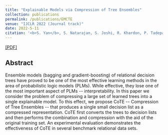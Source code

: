 ```yaml
---
title: "Explainable Models via Compression of Tree Ensembles"
collection: publications
permalink: /publications/EMCTE
venue: "IJCLR 2022 (Journal track)"
date: 2022-5-11
citation: '<b>S. Yan</b>, S. Natarajan, S. Joshi, R. Khardon, P. Tadepalli<i>. IJCLR 2022 (Journal track), under review, 2022</i>.'
---
```


[[PDF]]([https://arxiv.org/abs/2006.03222](https://arxiv.org/abs/2206.07904))

## Abstract
Ensemble models (bagging and gradient-boosting) of relational decision trees have proved to be one of the most effective learning methods in the area of probabilistic logic models (PLMs). While effective, they lose one of the most important aspect of PLMs -- interpretability. In this paper we consider the problem of compressing a large set of learned trees into a single explainable model. To this effect, we propose CoTE -- Compression of Tree Ensembles -- that produces a single small decision list as a compressed representation. CoTE first converts the trees to decision lists and then performs the combination and compression with the aid of the original training set. An experimental evaluation demonstrates the effectiveness of CoTE in several benchmark relational data sets.
